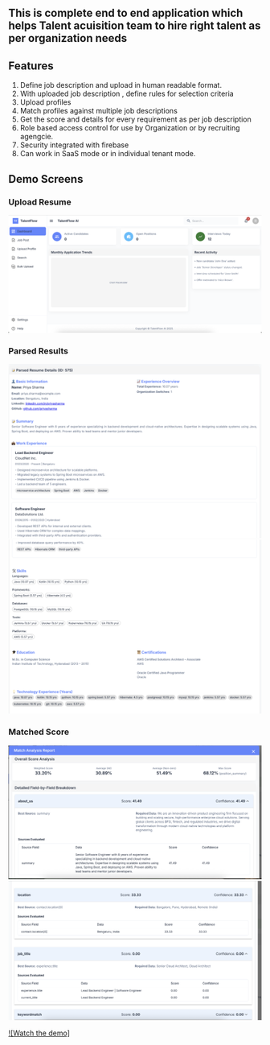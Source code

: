 ## This is complete end to end application which helps Talent acuisition team to hire right talent as per organization needs

## Features
1. Define job description and upload in human readable format. 
2. With uploaded job description , define rules for selection criteria
3. Upload profiles
4. Match profiles against multiple job descriptions
5. Get the score and details for every requirement as per job description
6. Role based access control for use by Organization or by recruiting agengcie.
7. Security integrated with firebase
8. Can work in SaaS mode or in individual tenant mode.

## Demo Screens

### Upload Resume
![Menu Resume Demo](assets/Menu.png)

### Parsed Results
![Parsed Resmue](assets/parsed_resume.png)
![Parsed Resmue](assets/parsed_resume_2.png)


### Matched Score
![Matched Score](assets/match-1.png)
![Matched Score](assets/match-2.png)

[![Watch the demo]](https://youtu.be/u_Cl7UvRuSs)
